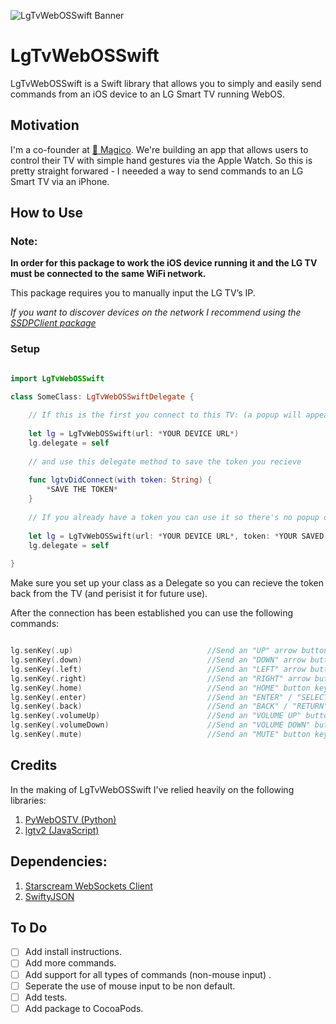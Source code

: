 ![LgTvWebOSSwift Banner](https://user-images.githubusercontent.com/70895232/119380019-dbad9780-bcc8-11eb-99e1-1264a9f6a0e8.png)
# LgTvWebOSSwift

 LgTvWebOSSwift is a Swift library that allows you to simply and easily send commands from an iOS device to an LG Smart TV running WebOS.

## Motivation

I'm a co-founder at [🧿 Magico](https://www.magico.ai/). We're building an app that allows users to control their TV with simple hand gestures via the Apple Watch.
So this is pretty straight forwared - I neeeded a way to send commands to an LG Smart TV via an iPhone.


## How to Use

### Note: 

**In order for this package to work the iOS device running it and the LG TV must be connected to the same WiFi network.**

This package requires you to manually input the LG TV’s IP.

*If you want to discover devices on the network I recommend using the [SSDPClient package](https://github.com/pierrickrouxel/SSDPClient)*

### Setup

```swift

import LgTvWebOSSwift

class SomeClass: LgTvWebOSSwiftDelegate {
    
    // If this is the first you connect to this TV: (a popup will appear on the TV and require user authorization)
    
    let lg = LgTvWebOSSwift(url: *YOUR DEVICE URL*)
    lg.delegate = self
    
    // and use this delegate method to save the token you recieve
    
    func lgtvDidConnect(with token: String) {
        *SAVE THE TOKEN*
    }
    
    // If you already have a token you can use it so there's no popup on the TV:
    
    let lg = LgTvWebOSSwift(url: *YOUR DEVICE URL*, token: *YOUR SAVED TOKEN*)
    lg.delegate = self
    
}

```
Make sure you set up your class as a Delegate so you can recieve the token back from the TV (and perisist it for future use).

After the connection has been established you can use the following commands:

```swift

lg.senKey(.up)                              //Send an "UP" arrow button key press.
lg.senKey(.down)                            //Send an "DOWN" arrow button key press.
lg.senKey(.left)                            //Send an "LEFT" arrow button key press.
lg.senKey(.right)                           //Send an "RIGHT" arrow button key press.
lg.senKey(.home)                            //Send an "HOME" button key press.
lg.senKey(.enter)                           //Send an "ENTER" / "SELECT" button key press.
lg.senKey(.back)                            //Send an "BACK" / "RETURN" arrow button key press.
lg.senKey(.volumeUp)                        //Send an "VOLUME UP" button key press.
lg.senKey(.volumeDown)                      //Send an "VOLUME DOWN" button key press.
lg.senKey(.mute)                            //Send an "MUTE" button key press.

```



## Credits
In the making of LgTvWebOSSwift I've relied heavily on the following libraries:

1. [PyWebOSTV (Python)](https://github.com/supersaiyanmode/PyWebOSTV)
2. [lgtv2 (JavaScript)](https://github.com/hobbyquaker/lgtv2)

## Dependencies:
1. [Starscream WebSockets Client](https://github.com/daltoniam/Starscream)
2. [SwiftyJSON](https://github.com/SwiftyJSON/SwiftyJSON)

## To Do
- [ ] Add install instructions.
- [ ] Add more commands.
- [ ] Add support for all types of commands (non-mouse input) .
- [ ] Seperate the use of mouse input to be non default.
- [ ] Add tests.
- [ ] Add package to CocoaPods.
